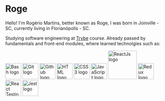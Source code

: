 # Roge

Hello! I'm Rogério Martins, better known as Roge, I was born in Joinville - SC, currently living in Florianópolis - SC.

Studying software engineering at <a href="https://www.betrybe.com">Trybe</a> course.
Already passed by fundamentals and front-end modules, where learned technolgies such as:
<div>
    <img width="50px" src="https://upload.wikimedia.org/wikipedia/commons/thumb/2/20/Bash_Logo_black_and_white_icon_only.svg/1200px-Bash_Logo_black_and_white_icon_only.svg.png" alt="Bash logo"/>
    <img width="50px" src="https://git-scm.com/images/logos/downloads/Git-Icon-1788C.png" alt="Git logo"/>
    <img width="50px" src="https://cdn-icons-png.flaticon.com/512/25/25231.png" alt="Github logo"/>
    <img width="50px" src="https://user-images.githubusercontent.com/66702716/139485067-114e28cf-fe6a-4465-bd8c-6ce69f6993c7.png" alt="HTML logo"/>
    <img width="50px" src="https://upload.wikimedia.org/wikipedia/commons/thumb/3/3d/CSS.3.svg/1200px-CSS.3.svg.png" alt="CSS3 logo"/>
    <img width="50px" src="https://upload.wikimedia.org/wikipedia/commons/thumb/9/99/Unofficial_JavaScript_logo_2.svg/2048px-Unofficial_JavaScript_logo_2.svg.png" alt="JavaScript logo"/>
    <img width="90px" src="https://upload.wikimedia.org/wikipedia/commons/thumb/a/a7/React-icon.svg/1280px-React-icon.svg.png" alt="ReactJs logo"/>
    <img width="50px" src="https://seeklogo.com/images/R/redux-logo-9CA6836C12-seeklogo.com.png" alt="Redux logo"/>
    <img width="50px" src="https://testing-library.com/img/octopus-128x128.png" alt="React Testing Library logo"/>
    <img width="50px" src="https://seeklogo.com/images/J/jest-logo-F9901EBBF7-seeklogo.com.png" alt="Jest logo"/>
</div>
